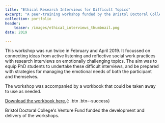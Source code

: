 ```yaml
---
title: "Ethical Research Interviews for Difficult Topics"
excerpt: "A peer-training workshop funded by the Bristol Doctoral College"
collection: portfolio
header:
    teaser: /images/ethical_interviews_thumbnail.png
date: 2019

---
```


This workshop was run twice in February and April 2019. It focussed on connecting ideas from active listening and reflective social work practices with research interviews on emotionally challenging topics. The aim was to equip PhD students to undertake these difficult interviews, and be prepared with strategies for managing the emotional needs of both the participant and themselves. 

The workshop was accompanied by a workbook that could be taken away to use as needed.

[Download the workbook here.]('/files/workbook.pdf){: .btn .btn--success}

Bristol Doctoral College's Venture Fund funded the development and delivery of the workshops. 